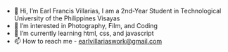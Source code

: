 - 👋 Hi, I’m Earl Francis Villarias, I am a 2nd-Year Student in Technological University of the Philippines Visayas
- 👀 I’m interested in Photography, Film, and Coding
- 🌱 I’m currently learning html, css, and javascript
- 📫 How to reach me - earlvillariaswork@gmail.com
